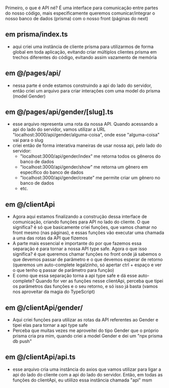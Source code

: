 Primeiro, o que é API né? É uma interface para comunicação entre partes do nosso código, mais especificamente queremos comunicar/integrar o nosso banco de dados (prisma) com o nosso front (páginas do next)

## em prisma/index.ts

- aqui criei uma instância de cliente prisma para utilizarmos de forma global em toda aplicação, evitando criar múltiplos clientes prisma em trechos diferentes do código, evitando assim vazamento de memória

## em @/pages/api/

- nessa parte é onde estamos construindo a api do lado do servidor, então criei um arquivo para criar interações com uma model do prisma (model Gender)

## em @/pages/api/gender/[slug].ts

- esse arquivo representa uma rota da nossa API. Quando acessando a api do lado do servidor, vamos utilizar a URL "localhost:3000/api/gender/alguma-coisa", onde esse "alguma-coisa" vai para o slug
- criei então de forma interativa maneiras de usar nossa api, pelo lado do servidor:
  - "localhost:3000/api/gender/index" me retorna todos os gêneros do banco de dados
  - "localhost:3000/api/gender/show" me retorna um gênero em específico do banco de dados
  - "localhost:3000/api/gender/create" me permite criar um gênero no banco de dados
  - etc.

## em @/clientApi

- Agora aqui estamos finalizando a construção dessa interface de comunicação, criando funções para API no lado do cliente. O que significa? é só que basicamente criei funções, que vamos chamar no front mesmo (nas páginas), e essas funções vão executar uma chamada a uma das rotas da API que fizemos
- A parte mais essencial e importante do por que fazemos essa separação é para tornar a nossa API type safe. Agora o que isso significa? é que queremos chamar funções no front onde já sabemos o que devemos passar de parâmetro e o que devemos esperar de retorno (queremos um auto-complete legalzinho, só apertar ctrl + espaço e ver o que tenho q passar de parâmetro para função)
- E como que essa separação torna a api type safe e dá esse auto-complete? Quando for ver as funções nesse clientApi, perceba que tipei os parâmetros das funções e o seu retorno, e só isso já basta (vamos nos aproveitar da magia do TypeScript)

## em @/clientApi/gender/

- Aqui criei funções para utilizar as rotas da API referentes ao Gender e tipei elas para tornar a api type safe
- Perceba que muitas vezes me aproveitei do tipo Gender que o próprio prisma cria pra mim, quando criei a model Gender e dei um "npx prisma db push"

## em @/clientApi/api.ts

- esse arquivo cria uma instância do axios que vamos utilizar para ligar a api do lado do cliente com a api do lado do servidor. Então, em todas as funções do clientApi, eu utiilizo essa instância chamada "api" msm
